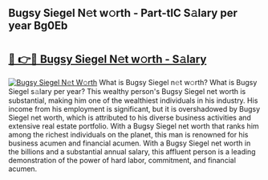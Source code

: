 ## Bugsy Siegel N𝚎t w𝚘rth - Part-tlC S𝚊lary per year Bg0Eb

# <h2><a href="http://gc1nve.nevu.top/?p=Bugsy+Siegel">🔗 👉🔴 Bugsy Siegel N𝚎t w𝚘rth - S𝚊lary</a></h2>

[![Bugsy Siegel N𝚎t W𝚘rth](https://i.imgur.com/Oavwk0R.jpeg)](http://gc1nve.nevu.top/?p=Bugsy+Siegel)
What is Bugsy Siegel n𝚎t w𝚘rth? What is Bugsy Siegel s𝚊lary per year?
This wealthy person's Bugsy Siegel net worth is substantial, making him one of the wealthiest individuals in his industry. His income from his employment is significant, but it is overshadowed by Bugsy Siegel net worth, which is attributed to his diverse business activities and extensive real estate portfolio. With a Bugsy Siegel net worth that ranks him among the richest individuals on the planet, this man is renowned for his business acumen and financial acumen. With a Bugsy Siegel net worth in the billions and a substantial annual salary, this affluent person is a leading demonstration of the power of hard labor, commitment, and financial acumen.
